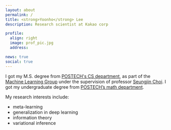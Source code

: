 ```yaml
---
layout: about
permalink: /
title: <strong>Yoonho</strong> Lee
description: Research scientist at Kakao corp

profile:
  align: right
  image: prof_pic.jpg
  address: 

news: true
social: true
---
```


I got my M.S. degree from [POSTECH's CS department](https://cse.postech.ac.kr/),
as part of the [Machine Learning Group](http://mlg.postech.ac.kr/)
under the supervision of professor [Seungjin Choi](http://mlg.postech.ac.kr/~seungjin/).
I got my undergraduate degree from [POSTECH’s math department](http://math.postech.ac.kr/).

My research interests include:
* meta-learning
* generalization in deep learning
* information theory
* variational inference

